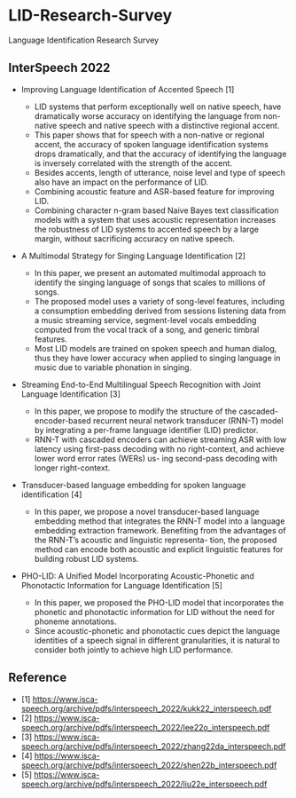 # LID-Research-Survey
Language Identification Research Survey

## InterSpeech 2022

* Improving Language Identification of Accented Speech [1]
  * LID systems that perform exceptionally well on native speech, have dramatically worse accuracy on identifying the language from non-    native speech and native speech with a distinctive regional accent.
  * This paper shows that for speech with a non-native or regional accent, the accuracy of spoken language identification systems drops dramatically, and that the accuracy of identifying the language is inversely correlated with the strength of the accent.
  * Besides accents, length of utterance, noise level and type of speech also have an impact on the performance of LID.
  * Combining acoustic feature and ASR-based feature for improving LID.
  * Combining character n-gram based Naive Bayes text classification models with a system that uses acoustic representation increases the robustness of LID systems to accented speech by a large margin, without sacrificing accuracy on native speech.


* A Multimodal Strategy for Singing Language Identification [2] 
  * In this paper, we present an automated multimodal approach to identify the singing language of songs that scales to millions of songs.
  * The proposed model uses a variety of song-level features, including a consumption embedding derived from sessions listening data from a music streaming service, segment-level vocals embedding computed from the vocal track of a song, and generic timbral features.
  * Most LID models are trained on spoken speech and human dialog, thus they have lower accuracy when applied to singing language in music due to variable phonation in singing.



* Streaming End-to-End Multilingual Speech Recognition with Joint Language Identification [3]
  * In this paper, we propose to modify the structure of the cascaded-encoder-based recurrent neural network transducer (RNN-T) model by integrating a per-frame language identifier (LID) predictor.
  * RNN-T with cascaded encoders can achieve streaming ASR with low latency using first-pass decoding with no right-context, and achieve lower word error rates (WERs) us- ing second-pass decoding with longer right-context.


* Transducer-based language embedding for spoken language identification [4] 
  * In this paper, we propose a novel transducer-based language embedding method that integrates the RNN-T model into a language embedding extraction framework. Benefiting from the advantages of the RNN-T’s acoustic and linguistic representa- tion, the proposed method can encode both acoustic and explicit linguistic features for building robust LID systems.


* PHO-LID: A Unified Model Incorporating Acoustic-Phonetic and Phonotactic Information for Language Identification [5]
  * In this paper, we proposed the PHO-LID model that incorporates the phonetic and phonotactic information for LID without the need for phoneme annotations.
  * Since acoustic-phonetic and phonotactic cues depict the language identities of a speech signal in different granularities, it is natural to consider both jointly to achieve high LID performance.



## Reference
* [1] https://www.isca-speech.org/archive/pdfs/interspeech_2022/kukk22_interspeech.pdf
* [2] https://www.isca-speech.org/archive/pdfs/interspeech_2022/lee22o_interspeech.pdf
* [3] https://www.isca-speech.org/archive/pdfs/interspeech_2022/zhang22da_interspeech.pdf
* [4] https://www.isca-speech.org/archive/pdfs/interspeech_2022/shen22b_interspeech.pdf
* [5] https://www.isca-speech.org/archive/pdfs/interspeech_2022/liu22e_interspeech.pdf
